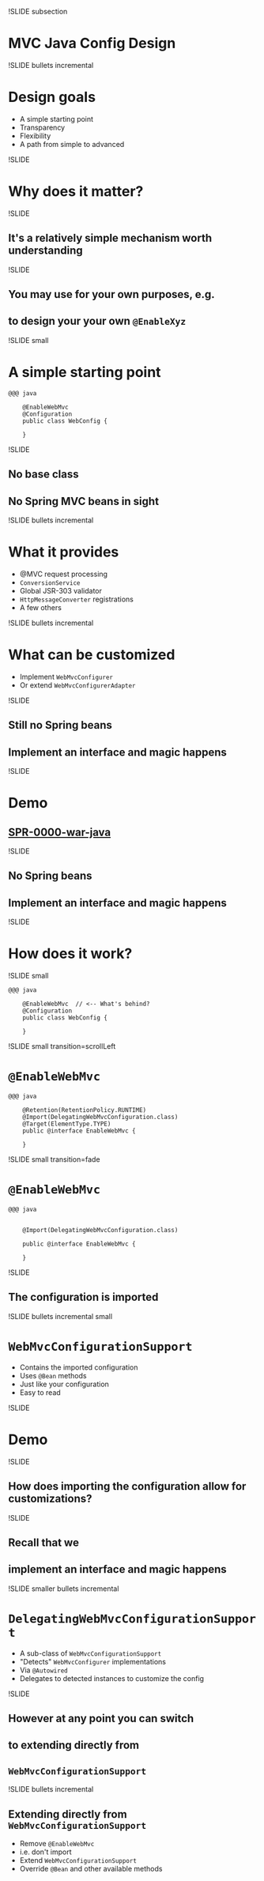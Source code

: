 !SLIDE subsection
# MVC Java Config Design

!SLIDE bullets incremental
# Design goals

* A simple starting point
* Transparency
* Flexibility
* A path from simple to advanced

!SLIDE
# Why does it matter?

!SLIDE
## It's a relatively simple mechanism worth understanding

!SLIDE
## You may use for your own purposes, e.g.
## to design your your own `@EnableXyz`

!SLIDE small
# A simple starting point

	@@@ java

        @EnableWebMvc
        @Configuration
        public class WebConfig {

        }

!SLIDE
## No base class
## No Spring MVC beans in sight

!SLIDE bullets incremental
# What it provides

* @MVC request processing
* `ConversionService`
* Global JSR-303 validator
* `HttpMessageConverter` registrations
* A few others

!SLIDE bullets incremental
# What can be customized

* Implement `WebMvcConfigurer`
* Or extend `WebMvcConfigurerAdapter`

!SLIDE
## Still no Spring beans
## Implement an interface and magic happens

!SLIDE
# Demo
## <a href="https://github.com/SpringSource/spring-framework-issues/tree/master/SPR-0000-war-java">SPR-0000-war-java</a>

!SLIDE
## No Spring beans
## Implement an interface and magic happens

!SLIDE
# How does it work?

!SLIDE small

	@@@ java

        @EnableWebMvc  // <-- What's behind?
        @Configuration
        public class WebConfig {

        }

!SLIDE small transition=scrollLeft
# `@EnableWebMvc`

    @@@ java

        @Retention(RetentionPolicy.RUNTIME)
        @Import(DelegatingWebMvcConfiguration.class)
        @Target(ElementType.TYPE)
        public @interface EnableWebMvc {

        }

!SLIDE small transition=fade
# `@EnableWebMvc`

    @@@ java


        @Import(DelegatingWebMvcConfiguration.class)

        public @interface EnableWebMvc {

        }

!SLIDE
## The configuration is imported

!SLIDE bullets incremental small
# `WebMvcConfigurationSupport`

* Contains the imported configuration
* Uses `@Bean` methods
* Just like your configuration
* Easy to read

!SLIDE
# Demo

!SLIDE
## How does importing the configuration allow for customizations?

!SLIDE
## Recall that we
## implement an interface and magic happens


!SLIDE smaller bullets incremental
# `DelegatingWebMvcConfigurationSupport`

* A sub-class of `WebMvcConfigurationSupport`
* "Detects" `WebMvcConfigurer` implementations
* Via `@Autowired`
* Delegates to detected instances to customize the config

!SLIDE
## However at any point you can switch
## to extending directly from
## **`WebMvcConfigurationSupport`**

!SLIDE bullets incremental
## Extending directly from `WebMvcConfigurationSupport`

* Remove `@EnableWebMvc`
* i.e. don't import
* Extend `WebMvcConfigurationSupport`
* Override `@Bean` and other available methods


